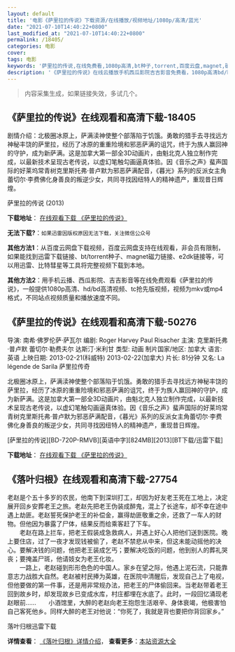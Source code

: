 ```yaml
---
layout: default
title: '电影《萨里拉的传说》下载资源/在线播放/视频地址/1080p/高清/蓝光'
date: "2021-07-10T14:40:22+0800"
last_modified_at: "2021-07-10T14:40:22+0800"
permalink: /18405/
categories: 电影
cover:
tags: 电影
keywords: '萨里拉的传说,在线免费看,1080p高清,bt种子,torrent,百度云盘,magnet,磁力链,迅雷下载资源'
description: '《萨里拉的传说》在线云播放手机西瓜影院吉吉影音免费看，1080p高清bd/hd未删减完整版和tc抢先枪版，mkv/mp4格式，附带bt/torrent种子、magnet/磁力链、百度云盘、网盘资源迅雷下载链接'
---
```


>内容采集生成，如果链接失效，多试几个。


## 《萨里拉的传说》在线观看和高清下载-18405

剧情介绍：北极圈冰原上，萨满渎神使整个部落陷于饥饿。勇敢的猎手去寻找远方神秘丰饶的萨里拉，经历了冰原的重重险境和邪恶萨满的诅咒，终于为族人赢回神的守护，成为新萨满。这是加拿大第一部全3D动画片，由魁北克人独立制作完成，以最新技术呈现古老传说，以虚幻笔触勾画逼真体验。因《音乐之声》蜚声国际的好莱坞常青树克里斯托弗·普卢默为邪恶萨满配音，《暮光》系列的反派女主角蕾切尔·李费佛化身善良的叛逆少女，共同寻找因纽特人的精神遗产，重现昔日辉煌。


萨里拉的传说 (2013)

**下载地址**： [在线观看下载 《萨里拉的传说》](https://www.btbtdy.me/btdy/dy2975.html) 


**无法下载?**：`如果迅雷因版权原因无法下载，关注微信公众号 `

**其他方法1**：从百度云网盘下载视频，百度云网盘支持在线观看，非会员有限制，如果能找到迅雷下载链接、bt/torrent种子、magnet磁力链接、e2dk链接等，可以用迅雷、比特彗星等工具将完整视频下载到本地。

**其他方法2**：用手机云播、西瓜影院、吉吉影音等在线免费观看《萨里拉的传说》，一般提供1080p高清、hd/bd高清视频、tc抢先版视频，视频为mkv或mp4格式，不同站点视频质量和播放速度不同。


## 《萨里拉的传说》在线观看和高清下载-50276

导演: 南希·佛罗伦萨·萨瓦尔 编剧: Roger Harvey Paul Risacher 主演: 克里斯托弗·普卢默 蕾切尔·勒费夫尔 达斯汀·米利甘 类型: 动画 制片国家/地区: 加拿大 语言: 英语 上映日期: 2013-02-21(科威特) 2013-02-22(加拿大) 片长: 81分钟 又名: La légende de Sarila 萨里拉传奇

北极圈冰原上，萨满渎神使整个部落陷于饥饿。勇敢的猎手去寻找远方神秘丰饶的萨里拉，经历了冰原的重重险境和邪恶萨满的诅咒，终于为族人赢回神的守护，成为新萨满。这是加拿大第一部全3D动画片，由魁北克人独立制作完成，以最新技术呈现古老传说，以虚幻笔触勾画逼真体验。因《音乐之声》蜚声国际的好莱坞常青树克里斯托弗·普卢默为邪恶萨满配音，《暮光》系列的反派女主角蕾切尔·李费佛化身善良的叛逆少女，共同寻找因纽特人的精神遗产，重现昔日辉煌。


[萨里拉的传说][BD-720P-RMVB][英语中字][824MB][2013][BT下载/迅雷下载]

**下载地址**： [在线观看下载 《萨里拉的传说》](https://www.btdx8.com/torrent/the_legend_of_sarila_2013.html) 


## 《落叶归根》在线观看和高清下载-27754

老赵是个五十多岁的农民，他南下到深圳打工，却因为好友老王死在工地上，决定展开回乡安葬老王之旅。老赵先把老王伪装成醉鬼，混上了长途车，却不幸在途中遇上劫匪。老赵誓死保护老王的补偿金，赢得劫匪敬重之余，还救了一车人的财物。但他因为暴露了尸体，结果反而给乘客赶了下车。<br />　　老赵在路上拦车，把老王假装成急救病人，并遇上好心人把他们送到医院。晚上要住店，过了一夜才发现钱被偷了，老赵不禁悲从中来，但这未能动摇他的决心。要解决钱的问题，他把老王装成乞丐；要解决吃饭的问题，他到别人的葬礼哭丧；要掩盖尸斑，他请妓女为老王化妆。<br />　　一路上，老赵碰到形形色色的中国人。家乡在望之际，他遇上泥石流，只能靠意志力战胜大自然。老赵被村民捧为英雄，在医院中清醒后，发现自己上了电视，但他要做的第一件事，还是用非常规办法，把老王的尸体偷回来。当老赵带着老王回到故乡时，却发现故乡已变成水库，村庄都埋在水底了。此时，一段回忆涌现老赵眼前……　　小酒馆里，大醉的老赵向老王抱怨生活艰辛、身体衰竭，他极害怕自己客死他乡。同样大醉的老王对他说：“你死了，我就是背也要把你背回家乡。&rdquo;


落叶归根迅雷下载

**详情查看**： [《落叶归根》详情介绍](/movie/27754/)， **查看更多**：[本站资源大全](/movie/t/all/)

